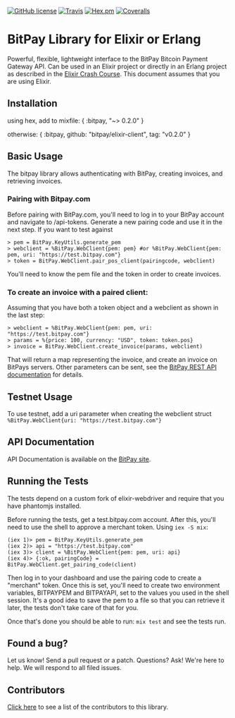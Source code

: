 [![GitHub license](https://img.shields.io/badge/license-MIT-blue.svg?style=flat-square)](https://raw.githubusercontent.com/bitpay/elixir-client/master/LICENSE.md)
[![Travis](https://img.shields.io/travis/bitpay/elixir-client.svg?style=flat-square)](https://travis-ci.org/bitpay/elixir-client)
[![Hex.pm](https://img.shields.io/hexpm/v/bitpay.svg?style=flat-square)](https://hex.pm/packages/bitpay)
[![Coveralls](https://img.shields.io/coveralls/bitpay/elixir-client.svg?style=flat-square)](https://coveralls.io/r/bitpay/elixir-client)

# BitPay Library for Elixir or Erlang
Powerful, flexible, lightweight interface to the BitPay Bitcoin Payment Gateway API. Can be used in an Elixir project or directly in an Erlang project as described in the [Elixir Crash Course](http://elixir-lang.org/crash-course.html). This document assumes that you are using Elixir.

## Installation

using hex, add to mixfile:
 { :bitpay, "~> 0.2.0" }

otherwise:
 { :bitpay, github: "bitpay/elixir-client", tag: "v0.2.0" }

## Basic Usage

The bitpay library allows authenticating with BitPay, creating invoices, and retrieving invoices.

### Pairing with Bitpay.com

Before pairing with BitPay.com, you'll need to log in to your BitPay account and navigate to /api-tokens. Generate a new pairing code and use it in the next step. If you want to test against

    > pem = BitPay.KeyUtils.generate_pem
    > webclient = %BitPay.WebClient{pem: pem} #or %BitPay.WebClient{pem: pem, uri: "https://test.bitpay.com"}
    > token = BitPay.WebClient.pair_pos_client(pairingcode, webclient)

You'll need to know the pem file and the token in order to create invoices.

### To create an invoice with a paired client:

Assuming that you have both a token object and a webclient as shown in the last step:

    > webclient = %BitPay.WebClient{pem: pem, uri: "https://test.bitpay.com"}
    > params = %{price: 100, currency: "USD", token: token.pos}
    > invoice = BitPay.WebClient.create_invoice(params, webclient)

That will return a map representing the invoice, and create an invoice on BitPays servers. Other parameters can be sent, see the [BitPay REST API documentation](https://bitpay.com/api#resource-Invoices) for details.

## Testnet Usage

  To use testnet, add a uri parameter when creating the webclient struct `%BitPay.WebClient{uri: "https://test.bitpay.com"}`


## API Documentation

API Documentation is available on the [BitPay site](https://bitpay.com/api).

## Running the Tests

The tests depend on a custom fork of elixir-webdriver and require that you have phantomjs installed.

Before running the tests, get a test.bitpay.com account. After this, you'll need to use the shell to approve a merchant token. Using `iex -S mix`:
```iex
(iex 1)> pem = BitPay.KeyUtils.generate_pem
(iex 2)> api = "https://test.bitpay.com"
(iex 3)> client = %BitPay.WebClient{pem: pem, uri: api}
(iex 4)> {:ok, pairingCode} = BitPay.WebClient.get_pairing_code(client)
```

Then log in to your dashboard and use the pairing code to create a "merchant" token. Once this is set, you'll need to create two environment variables, BITPAYPEM and BITPAYAPI, set to the values you used in the shell session. It's a good idea to save the pem to a file so that you can retrieve it later, the tests don't take care of that for you.

Once that's done you should be able to run: `mix test` and see the tests run.

## Found a bug?
Let us know! Send a pull request or a patch. Questions? Ask! We're here to help. We will respond to all filed issues.

## Contributors
[Click here](https://github.com/philosodad/bitpay-elixir/graphs/contributors) to see a list of the contributors to this library.
